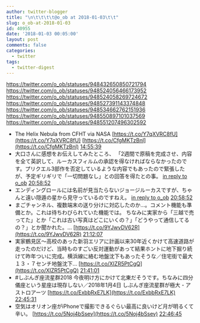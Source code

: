 ```yaml
---
author: twitter-blogger
title: "\n\t\t\t\t@o_ob at 2018-01-03\t\t"
slug: o_ob-at-2018-01-03
id: 40955
date: '2018-01-03 00:05:00'
layout: post
comments: false
categories:
  - twitter
tags:
  - twitter-digest
---
```


https://twitter.com/o_ob/statuses/948432650850721794 https://twitter.com/o_ob/statuses/948524056466173952 https://twitter.com/o_ob/statuses/948524058269724672 https://twitter.com/o_ob/statuses/948527391143374848 https://twitter.com/o_ob/statuses/948534662762151936 https://twitter.com/o_ob/statuses/948550897101037569 https://twitter.com/o_ob/statuses/948551207496302592  

*   The Helix Nebula from CFHT via NASA [https://t.co/Y7qXVRC8fU](https://t.co/Y7qXVRC8fU) [https://t.co/CfgMKTzBnl](https://t.co/CfgMKTzBnl) [14:55:39](https://twitter.com/o_ob/statuses/948432650850721794)
*   大口さんに感想をお伝えしてみたところ、 「2週間で原稿を完成させ、内容を全て英訳して、ルーカスフィルムの承認を得なければならなかったのです。プリクエル3部作を否定しているような内容でもあったので緊張したが、予定ギリギリで「一切問題なし」との回答を得たとの事。 [in reply to o_ob](https://twitter.com/o_ob/statuses/948195162609422337) [20:58:52](https://twitter.com/o_ob/statuses/948524056466173952)
*   エンディングロールには名前が見当たらないジョージルーカスですが、ちゃんと遠い隠遁の星から見守っているのですねえ。 [in reply to o_ob](https://twitter.com/o_ob/statuses/948524056466173952) [20:58:52](https://twitter.com/o_ob/statuses/948524058269724672)
*   まごチャンネル、複数端末の送り分けに対応したのか...。コメント機能も準備とか。これは待ちわびられていた機能では。 ちなみに実家から「三越で売ってた」とか「これは古い写真はどこにいくの？」「どうやって通信してるの？」とか聞かれた。… [https://t.co/9YJwvDV62R](https://t.co/9YJwvDV62R) [21:12:07](https://twitter.com/o_ob/statuses/948527391143374848)
*   実家鶴見区〜高校のあった新羽エリアに計画以来30年近くかけて高速道路が走ったのだけど、当時ものすごい反対運動があって結果ホントに地下掘り続けて昨年ついに完成。横浜線に絡む地盤沈下もあったそうな／住宅街で最大１３・７センチ地盤沈下… [https://t.co/XIZR5PtCgQ](https://t.co/XIZR5PtCgQ) [21:41:01](https://twitter.com/o_ob/statuses/948534662762151936)
*   #しぶんぎ座流星群2018 今夜明け方にかけて北東だそうです。ちなみに四分儀座という星座は現存しない／2018年1月4日 しぶんぎ座流星群が極大 - アストロアーツ [https://t.co/ExbbRxE7LK](https://t.co/ExbbRxE7LK) [22:45:31](https://twitter.com/o_ob/statuses/948550897101037569)
*   空気はオリオン座がiPhoneで撮影できるぐらい最高に良いけど月が明るくて辛い。 [https://t.co/5Noj4bSsev](https://t.co/5Noj4bSsev) [22:46:45](https://twitter.com/o_ob/statuses/948551207496302592)